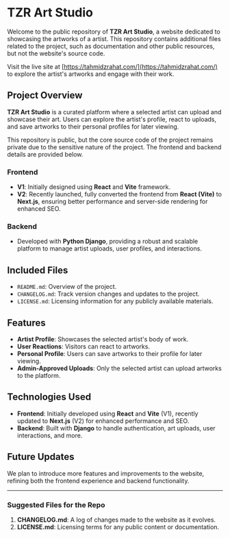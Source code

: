 
# TZR Art Studio

Welcome to the public repository of **TZR Art Studio**, a website dedicated to showcasing the artworks of a artist. This repository contains additional files related to the project, such as documentation and other public resources, but not the website's source code.

Visit the live site at [https://tahmidzrahat.com/](https://tahmidzrahat.com/) to explore the artist's artworks and engage with their work.

## Project Overview

**TZR Art Studio** is a curated platform where a selected artist can upload and showcase their art. Users can explore the artist's profile, react to uploads, and save artworks to their personal profiles for later viewing.

This repository is public, but the core source code of the project remains private due to the sensitive nature of the project. The frontend and backend details are provided below.

### Frontend

- **V1**: Initially designed using **React** and **Vite** framework.
- **V2**: Recently launched, fully converted the frontend from **React (Vite)** to **Next.js**, ensuring better performance and server-side rendering for enhanced SEO.

### Backend

- Developed with **Python Django**, providing a robust and scalable platform to manage artist uploads, user profiles, and interactions.

## Included Files

- `README.md`: Overview of the project.
- `CHANGELOG.md`: Track version changes and updates to the project.
- `LICENSE.md`: Licensing information for any publicly available materials.


## Features

- **Artist Profile**: Showcases the selected artist's body of work.
- **User Reactions**: Visitors can react to artworks.
- **Personal Profile**: Users can save artworks to their profile for later viewing.
- **Admin-Approved Uploads**: Only the selected artist can upload artworks to the platform.

## Technologies Used

- **Frontend**: Initially developed using **React** and **Vite** (V1), recently updated to **Next.js** (V2) for enhanced performance and SEO.
- **Backend**: Built with **Django** to handle authentication, art uploads, user interactions, and more.

## Future Updates

We plan to introduce more features and improvements to the website, refining both the frontend experience and backend functionality.

---

### Suggested Files for the Repo

1. **CHANGELOG.md**: A log of changes made to the website as it evolves.
2. **LICENSE.md**: Licensing terms for any public content or documentation.